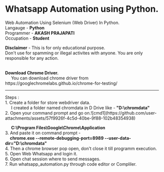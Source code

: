 # Whatsapp Automation using Python.
Web Automation Using Selenium (Web Driver) In Python.
<br>
Langauge - <b>Python</b>
<br>
Programmer - <b>AKASH PRAJAPATI</b>
<br>
Occupation - <b>Student</b>

<b>Disclaimer</b> - This is for only educational purpose.<br>
Don't use for spamming or illegal activites with anyone. You are only responsible for any action.

<br>
<b>Download Chrome Driver.</b><br>
&nbsp;&nbsp;&nbsp;&nbsp;&nbsp;You can download chrome driver from https://googlechromelabs.github.io/chrome-for-testing/

<hr>
Steps : <br>
1. Create a folder for store webdriver data.<br>
&nbsp;&nbsp;&nbsp;&nbsp&nbsp;I created a folder named chromdata in D Drive like - <b>"D:\chromdata"</b><br>
2. Open your command prompt and go on.![cmd1](https://github.com/user-attachments/assets/57f9926f-4c5d-40be-9f88-102b48354938)


&nbsp;&nbsp;&nbsp;&nbsp;&nbsp;<b>C:\Program Files\Google\Chrome\Application</b><br>
3. And paste it on command prompt - <br>&nbsp;&nbsp;&nbsp;&nbsp;<b>chrome.exe --remote-debugging-port=8989 --user-data-dir="D:\chromdata"</b><br>
4. Then a chrome browser pop open, don't close it till programm execution.<br>
5. Open Web Whatsapp and login it.<br>
6. Open chat session where to send messages.<br>
7. Run whatsapp_automation.py through code editor or Compliler.
